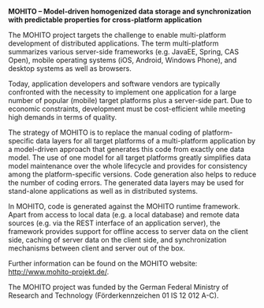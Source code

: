 __MOHITO – Model-driven homogenized data storage and synchronization with predictable properties for cross-platform application__

The MOHITO project targets the challenge to enable multi-platform development of distributed applications. The term multi-platform summarizes various server-side frameworks (e.g. JavaEE, Spring, CAS Open), mobile operating systems (iOS, Android, Windows Phone), and desktop systems as well as browsers. 

Today, application developers and software vendors are typically confronted with the necessity to implement one application for a large number of popular (mobile) target platforms plus a server-side part. Due to economic constraints, development must be cost-efficient while meeting high demands in terms of quality. 

The strategy of MOHITO is to replace the manual coding of platform-specific data layers for all target platforms of a multi-platform application by a model-driven approach that generates this code from exactly one data model. The use of one model for all target platforms greatly simplifies data model maintenance over the whole lifecycle and provides for consistency among the platform-specific versions. Code generation also helps to reduce the number of coding errors. The generated data layers may be used for stand-alone applications as well as in distributed systems.

In MOHITO, code is generated against the MOHITO runtime framework. Apart from access to local data (e.g. a local database) and remote data sources (e.g. via the REST interface of an application server), the framework provides support for offline access to server data on the client side, caching of server data on the client side, and synchronization mechanisms between client and server out of the box.

Further information can be found on the MOHITO website: http://www.mohito-projekt.de/.

The MOHITO project was funded by the German Federal Ministry of Research and Technology (Förderkennzeichen 01 IS 12 012 A-C).
